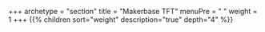 +++
archetype = "section"
title = "Makerbase TFT"
menuPre = "<i class='fas fa-microchip'></i> "
weight = 1
+++
{{% children sort="weight" description="true" depth="4" %}}
